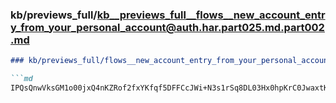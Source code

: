 ### kb/previews_full/kb__previews_full__flows__new_account_entry_from_your_personal_account@auth.har.part025.md.part002.md

```md
### kb/previews_full/flows__new_account_entry_from_your_personal_account@auth.har.part025.md (part 002)

```md
IPQsQnwVksGM1o00jxQ4nKZRof2fxYKfqf5DFFCcJWi+N3s1rSq8DL03Hx0hpKrC0JwaxtKZdY2RjJGPjZK
```

```

```
